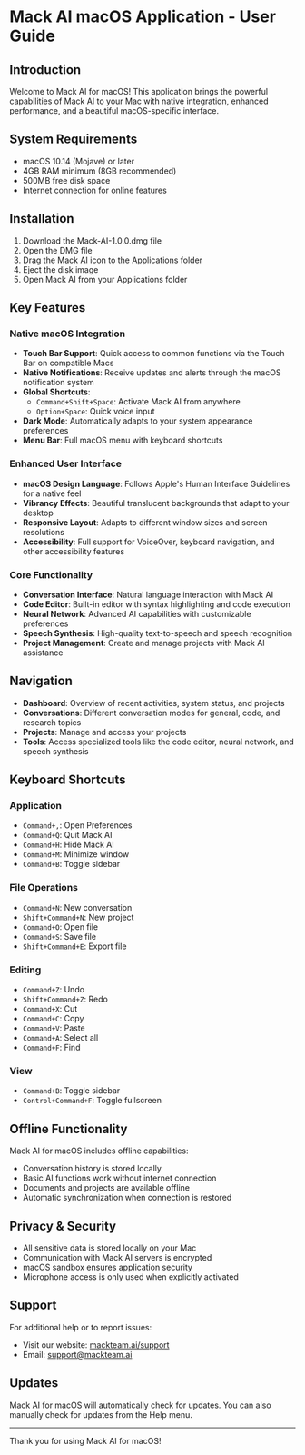 # Mack AI macOS Application - User Guide

## Introduction

Welcome to Mack AI for macOS! This application brings the powerful capabilities of Mack AI to your Mac with native integration, enhanced performance, and a beautiful macOS-specific interface.

## System Requirements

- macOS 10.14 (Mojave) or later
- 4GB RAM minimum (8GB recommended)
- 500MB free disk space
- Internet connection for online features

## Installation

1. Download the Mack-AI-1.0.0.dmg file
2. Open the DMG file
3. Drag the Mack AI icon to the Applications folder
4. Eject the disk image
5. Open Mack AI from your Applications folder

## Key Features

### Native macOS Integration

- **Touch Bar Support**: Quick access to common functions via the Touch Bar on compatible Macs
- **Native Notifications**: Receive updates and alerts through the macOS notification system
- **Global Shortcuts**: 
  - `Command+Shift+Space`: Activate Mack AI from anywhere
  - `Option+Space`: Quick voice input
- **Dark Mode**: Automatically adapts to your system appearance preferences
- **Menu Bar**: Full macOS menu with keyboard shortcuts

### Enhanced User Interface

- **macOS Design Language**: Follows Apple's Human Interface Guidelines for a native feel
- **Vibrancy Effects**: Beautiful translucent backgrounds that adapt to your desktop
- **Responsive Layout**: Adapts to different window sizes and screen resolutions
- **Accessibility**: Full support for VoiceOver, keyboard navigation, and other accessibility features

### Core Functionality

- **Conversation Interface**: Natural language interaction with Mack AI
- **Code Editor**: Built-in editor with syntax highlighting and code execution
- **Neural Network**: Advanced AI capabilities with customizable preferences
- **Speech Synthesis**: High-quality text-to-speech and speech recognition
- **Project Management**: Create and manage projects with Mack AI assistance

## Navigation

- **Dashboard**: Overview of recent activities, system status, and projects
- **Conversations**: Different conversation modes for general, code, and research topics
- **Projects**: Manage and access your projects
- **Tools**: Access specialized tools like the code editor, neural network, and speech synthesis

## Keyboard Shortcuts

### Application
- `Command+,`: Open Preferences
- `Command+Q`: Quit Mack AI
- `Command+H`: Hide Mack AI
- `Command+M`: Minimize window
- `Command+B`: Toggle sidebar

### File Operations
- `Command+N`: New conversation
- `Shift+Command+N`: New project
- `Command+O`: Open file
- `Command+S`: Save file
- `Shift+Command+E`: Export file

### Editing
- `Command+Z`: Undo
- `Shift+Command+Z`: Redo
- `Command+X`: Cut
- `Command+C`: Copy
- `Command+V`: Paste
- `Command+A`: Select all
- `Command+F`: Find

### View
- `Command+B`: Toggle sidebar
- `Control+Command+F`: Toggle fullscreen

## Offline Functionality

Mack AI for macOS includes offline capabilities:
- Conversation history is stored locally
- Basic AI functions work without internet connection
- Documents and projects are available offline
- Automatic synchronization when connection is restored

## Privacy & Security

- All sensitive data is stored locally on your Mac
- Communication with Mack AI servers is encrypted
- macOS sandbox ensures application security
- Microphone access is only used when explicitly activated

## Support

For additional help or to report issues:
- Visit our website: [mackteam.ai/support](https://mackteam.ai/support)
- Email: support@mackteam.ai

## Updates

Mack AI for macOS will automatically check for updates. You can also manually check for updates from the Help menu.

---

Thank you for using Mack AI for macOS!
